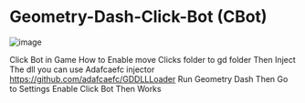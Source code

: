 # Geometry-Dash-Click-Bot (CBot)

![image](https://user-images.githubusercontent.com/81505000/119852097-a945a980-bf17-11eb-8b67-226529173195.png)



Click Bot in Game
How to Enable move Clicks folder to gd folder Then Inject The dll you can use Adafcaefc injector https://github.com/adafcaefc/GDDLLLoader
Run Geometry Dash Then Go to Settings Enable Click Bot Then Works
